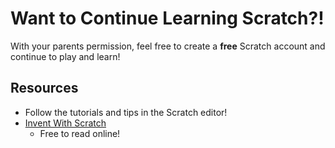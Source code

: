 # Want to Continue Learning Scratch?!

With your parents permission, feel free to create a **free** Scratch account and continue to play and learn!

## Resources
- Follow the tutorials and tips in the Scratch editor!
- [Invent With Scratch](https://inventwithscratch.com/book/) 
    - Free to read online!